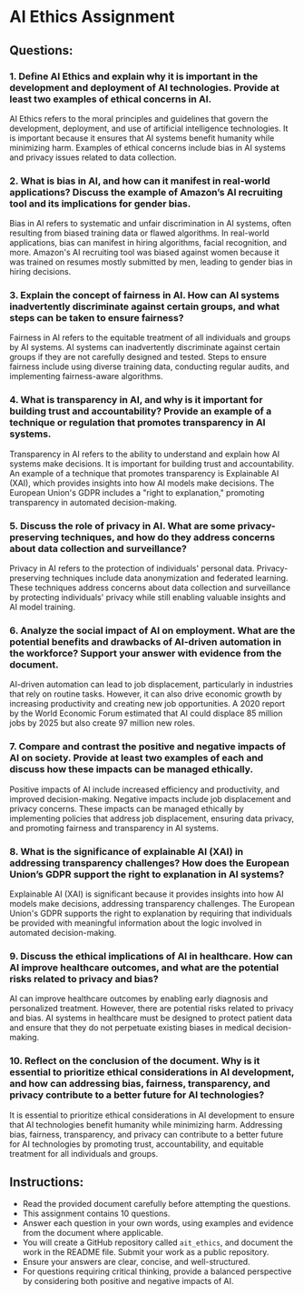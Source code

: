 # AI Ethics Assignment

## Questions:

### 1. Define AI Ethics and explain why it is important in the development and deployment of AI technologies. Provide at least two examples of ethical concerns in AI.

AI Ethics refers to the moral principles and guidelines that govern the development, deployment, and use of artificial intelligence technologies. It is important because it ensures that AI systems benefit humanity while minimizing harm. Examples of ethical concerns include bias in AI systems and privacy issues related to data collection.

### 2. What is bias in AI, and how can it manifest in real-world applications? Discuss the example of Amazon’s AI recruiting tool and its implications for gender bias.

Bias in AI refers to systematic and unfair discrimination in AI systems, often resulting from biased training data or flawed algorithms. In real-world applications, bias can manifest in hiring algorithms, facial recognition, and more. Amazon's AI recruiting tool was biased against women because it was trained on resumes mostly submitted by men, leading to gender bias in hiring decisions.

### 3. Explain the concept of fairness in AI. How can AI systems inadvertently discriminate against certain groups, and what steps can be taken to ensure fairness?

Fairness in AI refers to the equitable treatment of all individuals and groups by AI systems. AI systems can inadvertently discriminate against certain groups if they are not carefully designed and tested. Steps to ensure fairness include using diverse training data, conducting regular audits, and implementing fairness-aware algorithms.

### 4. What is transparency in AI, and why is it important for building trust and accountability? Provide an example of a technique or regulation that promotes transparency in AI systems.

Transparency in AI refers to the ability to understand and explain how AI systems make decisions. It is important for building trust and accountability. An example of a technique that promotes transparency is Explainable AI (XAI), which provides insights into how AI models make decisions. The European Union's GDPR includes a "right to explanation," promoting transparency in automated decision-making.

### 5. Discuss the role of privacy in AI. What are some privacy-preserving techniques, and how do they address concerns about data collection and surveillance?

Privacy in AI refers to the protection of individuals' personal data. Privacy-preserving techniques include data anonymization and federated learning. These techniques address concerns about data collection and surveillance by protecting individuals' privacy while still enabling valuable insights and AI model training.

### 6. Analyze the social impact of AI on employment. What are the potential benefits and drawbacks of AI-driven automation in the workforce? Support your answer with evidence from the document.

AI-driven automation can lead to job displacement, particularly in industries that rely on routine tasks. However, it can also drive economic growth by increasing productivity and creating new job opportunities. A 2020 report by the World Economic Forum estimated that AI could displace 85 million jobs by 2025 but also create 97 million new roles.

### 7. Compare and contrast the positive and negative impacts of AI on society. Provide at least two examples of each and discuss how these impacts can be managed ethically.

Positive impacts of AI include increased efficiency and productivity, and improved decision-making. Negative impacts include job displacement and privacy concerns. These impacts can be managed ethically by implementing policies that address job displacement, ensuring data privacy, and promoting fairness and transparency in AI systems.

### 8. What is the significance of explainable AI (XAI) in addressing transparency challenges? How does the European Union’s GDPR support the right to explanation in AI systems?

Explainable AI (XAI) is significant because it provides insights into how AI models make decisions, addressing transparency challenges. The European Union's GDPR supports the right to explanation by requiring that individuals be provided with meaningful information about the logic involved in automated decision-making.

### 9. Discuss the ethical implications of AI in healthcare. How can AI improve healthcare outcomes, and what are the potential risks related to privacy and bias?

AI can improve healthcare outcomes by enabling early diagnosis and personalized treatment. However, there are potential risks related to privacy and bias. AI systems in healthcare must be designed to protect patient data and ensure that they do not perpetuate existing biases in medical decision-making.

### 10. Reflect on the conclusion of the document. Why is it essential to prioritize ethical considerations in AI development, and how can addressing bias, fairness, transparency, and privacy contribute to a better future for AI technologies?

It is essential to prioritize ethical considerations in AI development to ensure that AI technologies benefit humanity while minimizing harm. Addressing bias, fairness, transparency, and privacy can contribute to a better future for AI technologies by promoting trust, accountability, and equitable treatment for all individuals and groups.

## Instructions:

- Read the provided document carefully before attempting the questions.
- This assignment contains 10 questions.
- Answer each question in your own words, using examples and evidence from the document where applicable.
- You will create a GitHub repository called `ait_ethics`, and document the work in the README file. Submit your work as a public repository.
- Ensure your answers are clear, concise, and well-structured.
- For questions requiring critical thinking, provide a balanced perspective by considering both positive and negative impacts of AI.